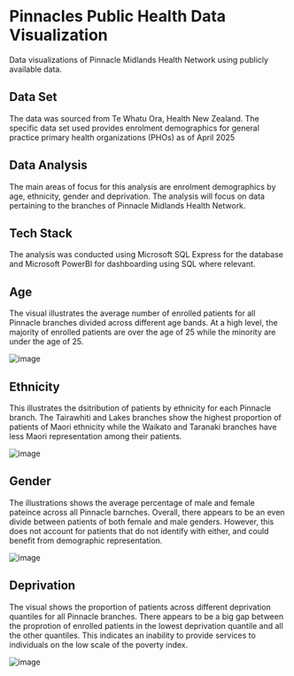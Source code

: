 # Pinnacles Public Health Data Visualization
Data visualizations of Pinnacle Midlands Health Network using publicly available data.

## Data Set
The data was sourced from Te Whatu Ora, Health New Zealand. The specific data set used provides enrolment demographics for general practice primary health organizations (PHOs) as of April 2025

## Data Analysis
The main areas of focus for this analysis are enrolment demographics by age, ethnicity, gender and deprivation. The analysis will focus on data pertaining to the branches of Pinnacle Midlands Health Network.

## Tech Stack
The analysis was conducted using Microsoft SQL Express for the database and Microsoft PowerBI for dashboarding using SQL where relevant.

## Age
The visual illustrates the average number of enrolled patients for all Pinnacle branches divided across different age bands. At a high level, the majority of enrolled patients are over the age of 25 while the minority are under the age of 25. 

![image](https://github.com/user-attachments/assets/f0a5f44b-0671-40f0-80c1-39243cf52774)

## Ethnicity
This illustrates the dsitribution of patients by ethnicity for each Pinnacle branch. The Tairawhiti and Lakes branches show the highest proportion of patients of Maori ethnicity while the Waikato and Taranaki branches have less Maori representation among their patients.

![image](https://github.com/user-attachments/assets/91f3a22a-a554-4698-8a1d-0f222001276a)

## Gender
The illustrations shows the average percentage of male and female pateince across all Pinnacle barnches. Overall, there appears to be an even divide between patients of both female and male genders. However, this does not account for patients that do not identify with either, and could benefit from demographic representation.

![image](https://github.com/user-attachments/assets/8f7ec637-bfbf-4c33-bbbf-907fb5ff9445)

## Deprivation

The visual shows the proportion of patients across different deprivation quantiles for all Pinnacle branches. There appears to be a big gap between the proprotion of enrolled patients in the lowest deprivation quantile and all the other quantiles. This indicates an inability to provide services to individuals on the low scale of the poverty index.

![image](https://github.com/user-attachments/assets/69033a7c-2e01-4648-9ce2-6d1084da4206)
